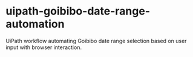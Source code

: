 # uipath-goibibo-date-range-automation
UiPath workflow automating Goibibo date range selection based on user input with browser interaction.
